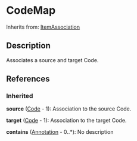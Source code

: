 
# CodeMap



Inherits from: [ItemAssociation](ItemAssociation.md)



## Description

Associates a source and target Code.




## References

### Inherited

**source** ([Code](../Codelist/Code.md) - 1): Association to the source Code.

**target** ([Code](../Codelist/Code.md) - 1): Association to the target Code.

**contains** ([Annotation](../Base/Annotation.md) - 0..*): No description




